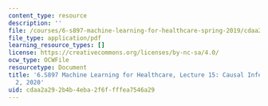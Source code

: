 ```yaml
---
content_type: resource
description: ''
file: /courses/6-s897-machine-learning-for-healthcare-spring-2019/cdaa2a292b4b4eba2f6ffffea7546a29_MIT6_S897S19_lec15-2020.pdf
file_type: application/pdf
learning_resource_types: []
license: https://creativecommons.org/licenses/by-nc-sa/4.0/
ocw_type: OCWFile
resourcetype: Document
title: '6.S897 Machine Learning for Healthcare, Lecture 15: Causal Inference Part
  2, 2020'
uid: cdaa2a29-2b4b-4eba-2f6f-fffea7546a29
---
```

